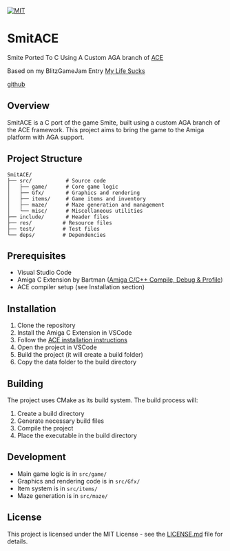 [![MIT][license-shield]][license-text]
# SmitACE

Smite Ported To C
Using A Custom AGA branch of [ACE](https://github.com/Vairn/ACE/tree/AGA)

Based on my BlitzGameJam Entry [My Life Sucks](https://vairn.itch.io/my-life-sucks)

[github](https://github.com/Vairn/Smite/tree/PostJam)

## Overview
SmitACE is a C port of the game Smite, built using a custom AGA branch of the ACE framework. This project aims to bring the game to the Amiga platform with AGA support.

## Project Structure
```
SmitACE/
├── src/           # Source code
│   ├── game/      # Core game logic
│   ├── Gfx/       # Graphics and rendering
│   ├── items/     # Game items and inventory
│   ├── maze/      # Maze generation and management
│   └── misc/      # Miscellaneous utilities
├── include/       # Header files
├── res/          # Resource files
├── test/         # Test files
└── deps/         # Dependencies
```

## Prerequisites
- Visual Studio Code
- Amiga C Extension by Bartman ([Amiga C/C++ Compile, Debug & Profile](https://marketplace.visualstudio.com/items?itemName=BartmanAbyss.amiga-debug))
- ACE compiler setup (see Installation section)

## Installation
1. Clone the repository
2. Install the Amiga C Extension in VSCode
3. Follow the [ACE installation instructions](https://github.com/AmigaPorts/ACE/blob/master/docs/installing/compiler.md)
4. Open the project in VSCode
5. Build the project (it will create a build folder)
6. Copy the data folder to the build directory

## Building
The project uses CMake as its build system. The build process will:
1. Create a build directory
2. Generate necessary build files
3. Compile the project
4. Place the executable in the build directory

## Development
- Main game logic is in `src/game/`
- Graphics and rendering code is in `src/Gfx/`
- Item system is in `src/items/`
- Maze generation is in `src/maze/`

## License
This project is licensed under the MIT License - see the [LICENSE.md](LICENSE.md) file for details.

[license-text]: https://opensource.org/license/mit/
[license-shield]: https://img.shields.io/badge/license-MIT-brightgreen
